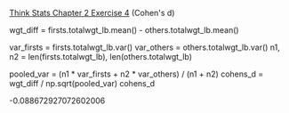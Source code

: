 [Think Stats Chapter 2 Exercise 4](http://greenteapress.com/thinkstats2/html/thinkstats2003.html#toc24) (Cohen's d)

wgt_diff = firsts.totalwgt_lb.mean() - others.totalwgt_lb.mean()

var_firsts = firsts.totalwgt_lb.var()
var_others = others.totalwgt_lb.var()
n1, n2 = len(firsts.totalwgt_lb), len(others.totalwgt_lb)

pooled_var = (n1 * var_firsts + n2 * var_others) / (n1 + n2)
cohens_d = wgt_diff / np.sqrt(pooled_var)
cohens_d

-0.088672927072602006
